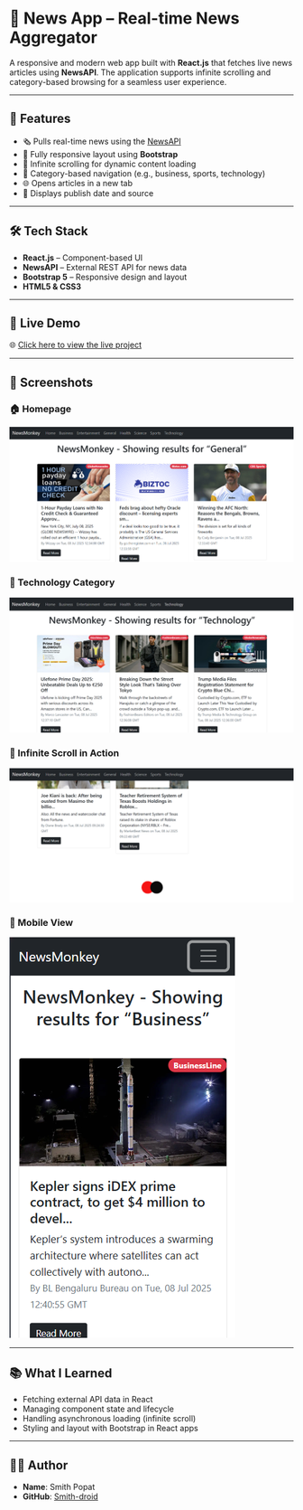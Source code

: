 # 📰 News App – Real-time News Aggregator

A responsive and modern web app built with **React.js** that fetches live news articles using **NewsAPI**. The application supports infinite scrolling and category-based browsing for a seamless user experience.

---

## 🚀 Features

- 🗞️ Pulls real-time news using the [NewsAPI](https://newsapi.org/)
- 📱 Fully responsive layout using **Bootstrap**
- 🔄 Infinite scrolling for dynamic content loading
- 🧭 Category-based navigation (e.g., business, sports, technology)
- 🌐 Opens articles in a new tab
- 📅 Displays publish date and source

---

## 🛠️ Tech Stack

- **React.js** – Component-based UI
- **NewsAPI** – External REST API for news data
- **Bootstrap 5** – Responsive design and layout
- **HTML5 & CSS3**

---

## 🚀 Live Demo

🌐 [Click here to view the live project](https://smith-droid.github.io/news-app)

---

## 📸 Screenshots

### 🏠 Homepage
![Homepage](./screenshots/homepage.png)

### 🧠 Technology Category
![Tech Category](./screenshots/tech-category.png)

### 🔄 Infinite Scroll in Action
![Infinite Scroll](./screenshots/infinite-scroll.png)

### 📱 Mobile View
![Mobile View](./screenshots/mobile-view.png)

---

## 📚 What I Learned

- Fetching external API data in React
- Managing component state and lifecycle
- Handling asynchronous loading (infinite scroll)
- Styling and layout with Bootstrap in React apps

---

## 🙋‍♂️ Author

- **Name**: Smith Popat
- **GitHub**: [Smith-droid](https://github.com/Smith-droid)
